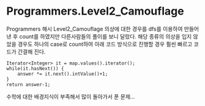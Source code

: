# Programmers.Level2_Camouflage
Programmers 해시 Level2_Camouflage
의상에 대한 경우를 dfs를 이용하여 만들어 낸 후 count를 하였지만 다른사람들의 풀이를 보니 달랐다.
해당 종류의 의상을 입지 않았을 경우도 하나의 case로 count하여 아래 코드 방식으로 진행할 경우 훨씬 빠르고 코드가 간결해 진다.
```
Iterator<Integer> it = map.values().iterator();
while(it.hasNext()) {
    answer *= it.next().intValue()+1;
}
return answer-1;
```

수학에 대한 배경지식이 부족해서 많이 돌아가서 푼 문제...
